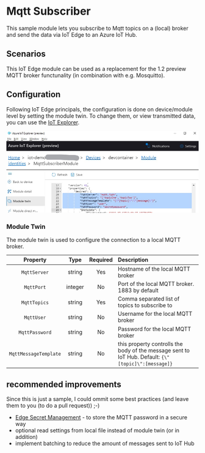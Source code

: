 # Mqtt Subscriber

This sample module lets you subscribe to Mqtt topics on a (local) broker and send the data via IoT Edge to an Azure IoT Hub.

## Scenarios

This IoT Edge module can be used as a replacement for the 1.2 preview MQTT broker functunality (in combination with e.g. Mosquitto).

## Configuration

Following IoT Edge principals, the configuration is done on device/module level by setting the module twin. To change them, or view transmitted data, you can use the [IoT Explorer](https://github.com/Azure/azure-iot-explorer).

![IoT Explorer - Module Twin](/assets/IoT-Explorer-Module-Twin.jpg)

### Module Twin

The module twin is used to configure the connection to a local MQTT broker.

| Property | Type | Required | Description |
| :------: | :--: | :------: | :---------- |
| `MqttServer` | string | Yes | Hostname of the local MQTT broker |
| `MqttPort` | integer | No | Port of the local MQTT broker. 1883 by default |
| `MqttTopics` | string | Yes | Comma separated list of topics to subscribe to |
| `MqttUser` | string | No | Username for the local MQTT broker |
| `MqttPassword` | string | No | Password for the local MQTT broker |
| `MqttMessageTemplate` | string | No | this property controlls the body of the message sent to IoT Hub. Default: `{\"[topic]\":[message]}` |

## recommended improvements

Since this is just a sample, I could ommit some best practices (and leave them to you (to do a pull request)) ;-)

- [Edge Secret Management](https://github.com/vslepakov/edge-secrets) - to store the MQTT password in a secure way
- optional read settings from local file instead of module twin (or in addition)
- implement batching to reduce the amount of messages sent to IoT Hub